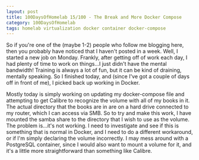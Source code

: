 ```yaml
---
layout: post
title: 100DaysOfHomelab 15/100 - The Break and More Docker Compose
category: 100DaysOfHomelab
tags: homelab virtualization docker container docker-compose
---
```

So if you're one of the (maybe 1-2) people who follow me blogging here, then you probably have noticed that I haven't posted in a week. Well, I started a new job on Monday. Frankly, after getting off of work each day, I had plenty of time to work on things...I just didn't have the mental bandwidth! Training is always a lot of fun, but it can be kind of draining, mentally speaking. So I finished today, and (since I've got a couple of days off in front of me), I picked back up working in Docker.

Mostly today is simply working on updating my docker-compose file and attempting to get Calibre to recognize the volume with all of my books in it. The actual directory that the books are in are on a hard drive connected to my router, which I can access via SMB. So to try and make this work, I have mounted the samba share to the directory that I wish to use as the volume. The problem is...it's not working. I need to investigate and see if this is something that is normal in Docker, and I need to do a different workaround, or if I'm simply declaring the volume incorrectly. I may mess around with a PostgreSQL container, since I would also want to mount a volume for it, and it's a little more straightforward than something like Calibre.